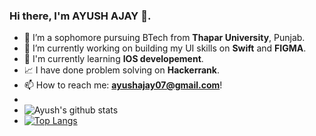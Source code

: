 ### Hi there, I'm AYUSH AJAY 👋.


- 🔭 I’m a sophomore pursuing BTech from **Thapar University**, Punjab.
- 🌱 I’m currently working on building my UI skills on **Swift** and **FIGMA**.
- 🔭 I'm currently learning __IOS developement__.
- 📈 I have done problem solving on **Hackerrank**.
- 📫 How to reach me: **ayushajay07@gmail.com**!
- 
- ![Ayush's github stats](https://github-readme-stats.vercel.app/api?username=ayushajayy)
- [![Top Langs](https://github-readme-stats.vercel.app/api/top-langs/?username=ayushajayy)](https://github.com/ayushajayy/github-readme-stats)

 

